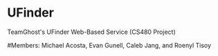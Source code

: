 # UFinder
TeamGhost's UFinder Web-Based Service (CS480 Project)

#Members: Michael Acosta, Evan Gunell, Caleb Jang, and Roenyl Tisoy
